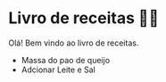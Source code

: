 # Livro de receitas :man_cook:

Olá! Bem vindo ao livro de receitas.

- Massa do pao de queijo
- Adcionar Leite e Sal
